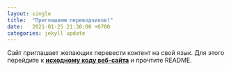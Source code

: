 ```yaml
---
layout: single
title:  "Приглашаем переводчиков!"
date:   2021-01-25 21:30:00 +0700
categories: jekyll update
---
```


Сайт приглашает желающих перевести контент на свой язык. Для этого перейдите к [**исходному коду веб-сайта**](https://github.com/EKA2L1/eka2l1.github.io)
и прочтите README. 
